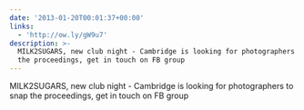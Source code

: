 ```yaml
---
date: '2013-01-20T00:01:37+00:00'
links:
  - 'http://ow.ly/gW9u7'
description: >-
  MILK2SUGARS, new club night - Cambridge is looking for photographers to snap
  the proceedings, get in touch on FB group
---
```

MILK2SUGARS, new club night - Cambridge is looking for photographers to snap the proceedings, get in touch on FB group 
